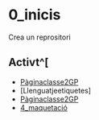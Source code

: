 # 0_inicis
Crea un reprositori

## Activt^[
* [Pàginaclasse2GP](https://arquesm.github.io/2GP/)
* [Llenguatjeetiquetes]
* [Pàginaclasse2GP](https://arquesm.github.io/2GP/)
* [4_maquetació]()
